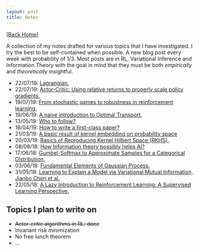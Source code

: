 ```yaml
---
layout: post
title: Notes
---  
```

[[Back Home]](/)   

A collection of my notes drafted for various topics that I have investigated. I try the best to be self-contained when possible. A new blog post every week with probability of $1/3$. Most posts are in RL, Variational Inference and Information Theory with the goal in mind that they must be both *empirically* and *theoretically* insightful. 


* 22/07/19: [Lagrangian.](/blogs/lagrangian)
* 22/07/19: [Actor-Critic: Using relative returns to properly scale policy gradients.](/blogs/actor_critic) 
* 19/07/19: [From stochastic games to robustness in reinforcement learning.](/blogs/sgrl.pdf) 
* 19/06/19: [A naive introduction to Optimal Transport.](/blogs/ot_intro) 
* 13/05/19: [Who to follow?](/blogs/who_to_follow) 
* 18/04/19: [How to write a first-class paper?](/blogs/how_to_write_papers) 
* 21/03/19: [A basic result of kernel embedding on probability space](/blogs/functional_prob_space)
* 20/03/19: [Basics of Reproducing Kernel Hilbert Space (RKHS).](/blogs/rkhs.pdf) 
* 08/08/18: [How Information theory possibly helps AI?](http://mlsidenotes.blogspot.com/2018/08/from-information-theory-to-machine.html)
* 17/06/18: [Gumbel-Softmax to Approximate Samples for a Categorical Distribution.](/blogs/gumbel_softmax) 
* 03/06/18: [Fundamental Elements of Gaussian Process.](/blogs/gp_fr.pdf) 
* 31/05/18: [Learning to Explain a Model via Variational Mutual Information, Jianbo Chen et al.](/blogs/l2x.pdf)   
* 22/05/18: [A Lazy Introduction to Reinforcement Learning: A Supervised Learning Perspective.](/blogs/rl_intro.pdf)



## Topics I plan to write on  
* <strike>Actor-critic algorithms in RL: done</strike> 
* Invariant risk minimization  
* No free lunch theorem  
* ... 
